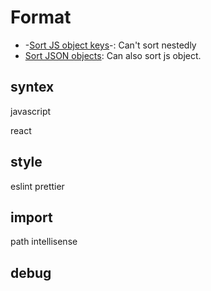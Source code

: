 # Format
- -[Sort JS object keys](https://marketplace.visualstudio.com/items?itemName=zengxingxin.sort-js-object-keys)-: Can't sort nestedly
- [Sort JSON objects](https://marketplace.visualstudio.com/items?itemName=richie5um2.vscode-sort-json): Can also sort js object.


## syntex

javascript 

react

## style

eslint
prettier

## import

path intellisense

## debug
